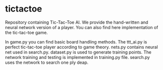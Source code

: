 # tictactoe

Repository containing Tic-Tac-Toe AI. We provide the hand-written and neural network version of a player. You can also find here implementation of the tic-tac-toe game.

In game.py you can find basic board handling methods. 
The ttt_ai.py is perfect tic-tac-toe player according to game theory. 
nets.py contains neural net used in search.py.
dataset.py is used to generate training points.
The network training and testing is implemented in training.py file.
search.py uses the network to search one ply deap.

